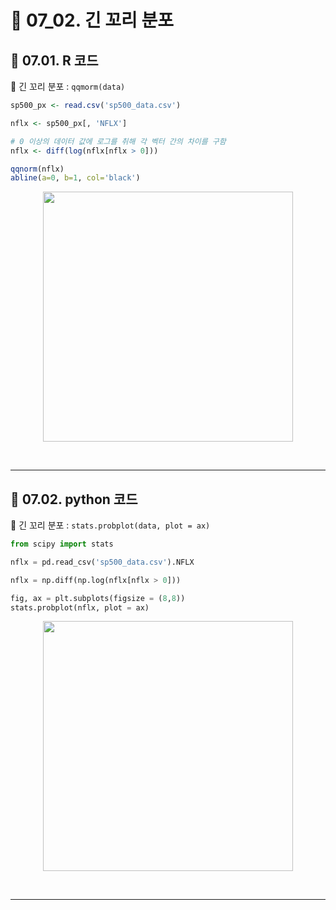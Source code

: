 # 🎰 07_02. 긴 꼬리 분포  

## 🎰 07.01. R 코드  

🎲 긴 꼬리 분포 : `qqmorm(data)`  


```r
sp500_px <- read.csv('sp500_data.csv')

nflx <- sp500_px[, 'NFLX']

# 0 이상의 데이터 값에 로그를 취해 각 벡터 간의 차이를 구함
nflx <- diff(log(nflx[nflx > 0]))

qqnorm(nflx)
abline(a=0, b=1, col='black')  
```  

<p align="center"><img src="https://user-images.githubusercontent.com/65170165/211845211-d0c5ffd4-d212-4454-a282-e1072b25aaf5.png" width="400" /></p><br>  

***  

## 🎰 07.02. python 코드  

🎲 긴 꼬리 분포 : `stats.probplot(data, plot = ax)`

```py
from scipy import stats

nflx = pd.read_csv('sp500_data.csv').NFLX

nflx = np.diff(np.log(nflx[nflx > 0]))

fig, ax = plt.subplots(figsize = (8,8))
stats.probplot(nflx, plot = ax)
```  

<p align="center"><img src="https://user-images.githubusercontent.com/65170165/211847703-72fbee3e-6eb3-4a53-a7b9-233d734aed1e.png" width="400" /></p><br>  

***  



